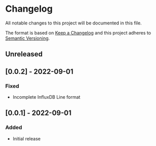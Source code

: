 # Changelog
All notable changes to this project will be documented in this file.

The format is based on [Keep a Changelog](http://keepachangelog.com/en/1.0.0/)
and this project adheres to [Semantic
Versioning](http://semver.org/spec/v2.0.0.html).

## Unreleased

## [0.0.2] - 2022-09-01

### Fixed
- Incomplete InfluxDB Line format

## [0.0.1] - 2022-09-01

### Added
- Initial release
